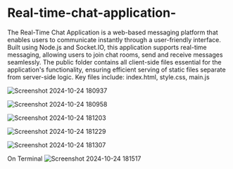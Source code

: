 # Real-time-chat-application-
The Real-Time Chat Application is a web-based messaging platform that enables users to communicate instantly through a user-friendly interface. Built using Node.js and Socket.IO, this application supports real-time messaging, allowing users to join chat rooms, send and receive messages seamlessly.
The public folder contains all client-side files essential for the application's functionality, ensuring efficient serving of static files separate from server-side logic. Key files include:
index.html, style.css, main.js



![Screenshot 2024-10-24 180937](https://github.com/user-attachments/assets/77b6881e-6c61-41d5-af6a-f7aa3d55a836)

![Screenshot 2024-10-24 180958](https://github.com/user-attachments/assets/3ae65c97-4f89-4ff6-9a44-2236270244a3)

![Screenshot 2024-10-24 181203](https://github.com/user-attachments/assets/bd406753-731f-423d-b681-bbaeb6440075)

![Screenshot 2024-10-24 181229](https://github.com/user-attachments/assets/716f3d82-8b05-48bc-b6a6-70846e65ff9b)

![Screenshot 2024-10-24 181307](https://github.com/user-attachments/assets/91ba2479-e598-4982-a305-88dc174b5270)

On Terminal
![Screenshot 2024-10-24 181517](https://github.com/user-attachments/assets/ad8a6298-b31c-483b-8665-efafbbf5dc8c)


